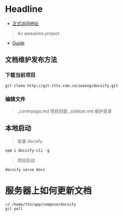# Headline

* [正式访问地址](http://docs.stringzero.win/)

> An awesome project.
* [Guide](guide.md)

## 文档维护发布方法
### 下载当前项目 

``` bash
git clone http://git.ittx.com.cn/zwzeng/docsify.git
```
### 编辑文件

> _coverpage.md  项目封面
> _sidebar.md    维护目录

## 本地启动
> 安装 docsify
```
npm i docsify-cli -g
```
> 项目启动

```
docsify serve docs
```

# 服务器上如何更新文档
```bash
cd /home/ttx/app/compose/docsify
git pull
```